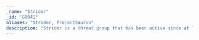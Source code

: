 ```yaml
---
_name: "Strider"
_id: "G0041"
aliases: "Strider, ProjectSauron"
description: "Strider is a threat group that has been active since at least 2011 and has targeted victims in Russia, China, Sweden, Belgium, Iran, and Rwanda."
---
```


